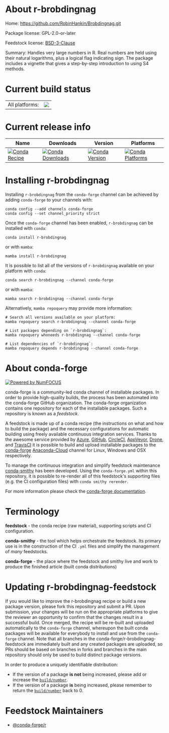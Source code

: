 About r-brobdingnag
===================

Home: https://github.com/RobinHankin/Brobdingnag.git

Package license: GPL-2.0-or-later

Feedstock license: [BSD-3-Clause](https://github.com/conda-forge/r-brobdingnag-feedstock/blob/main/LICENSE.txt)

Summary: Handles very large numbers in R.  Real numbers are held using their natural logarithms, plus a logical flag indicating sign.  The package includes a vignette that gives a step-by-step introduction to using S4 methods.

Current build status
====================


<table><tr><td>All platforms:</td>
    <td>
      <a href="https://dev.azure.com/conda-forge/feedstock-builds/_build/latest?definitionId=1016&branchName=main">
        <img src="https://dev.azure.com/conda-forge/feedstock-builds/_apis/build/status/r-brobdingnag-feedstock?branchName=main">
      </a>
    </td>
  </tr>
</table>

Current release info
====================

| Name | Downloads | Version | Platforms |
| --- | --- | --- | --- |
| [![Conda Recipe](https://img.shields.io/badge/recipe-r--brobdingnag-green.svg)](https://anaconda.org/conda-forge/r-brobdingnag) | [![Conda Downloads](https://img.shields.io/conda/dn/conda-forge/r-brobdingnag.svg)](https://anaconda.org/conda-forge/r-brobdingnag) | [![Conda Version](https://img.shields.io/conda/vn/conda-forge/r-brobdingnag.svg)](https://anaconda.org/conda-forge/r-brobdingnag) | [![Conda Platforms](https://img.shields.io/conda/pn/conda-forge/r-brobdingnag.svg)](https://anaconda.org/conda-forge/r-brobdingnag) |

Installing r-brobdingnag
========================

Installing `r-brobdingnag` from the `conda-forge` channel can be achieved by adding `conda-forge` to your channels with:

```
conda config --add channels conda-forge
conda config --set channel_priority strict
```

Once the `conda-forge` channel has been enabled, `r-brobdingnag` can be installed with `conda`:

```
conda install r-brobdingnag
```

or with `mamba`:

```
mamba install r-brobdingnag
```

It is possible to list all of the versions of `r-brobdingnag` available on your platform with `conda`:

```
conda search r-brobdingnag --channel conda-forge
```

or with `mamba`:

```
mamba search r-brobdingnag --channel conda-forge
```

Alternatively, `mamba repoquery` may provide more information:

```
# Search all versions available on your platform:
mamba repoquery search r-brobdingnag --channel conda-forge

# List packages depending on `r-brobdingnag`:
mamba repoquery whoneeds r-brobdingnag --channel conda-forge

# List dependencies of `r-brobdingnag`:
mamba repoquery depends r-brobdingnag --channel conda-forge
```


About conda-forge
=================

[![Powered by
NumFOCUS](https://img.shields.io/badge/powered%20by-NumFOCUS-orange.svg?style=flat&colorA=E1523D&colorB=007D8A)](https://numfocus.org)

conda-forge is a community-led conda channel of installable packages.
In order to provide high-quality builds, the process has been automated into the
conda-forge GitHub organization. The conda-forge organization contains one repository
for each of the installable packages. Such a repository is known as a *feedstock*.

A feedstock is made up of a conda recipe (the instructions on what and how to build
the package) and the necessary configurations for automatic building using freely
available continuous integration services. Thanks to the awesome service provided by
[Azure](https://azure.microsoft.com/en-us/services/devops/), [GitHub](https://github.com/),
[CircleCI](https://circleci.com/), [AppVeyor](https://www.appveyor.com/),
[Drone](https://cloud.drone.io/welcome), and [TravisCI](https://travis-ci.com/)
it is possible to build and upload installable packages to the
[conda-forge](https://anaconda.org/conda-forge) [Anaconda-Cloud](https://anaconda.org/)
channel for Linux, Windows and OSX respectively.

To manage the continuous integration and simplify feedstock maintenance
[conda-smithy](https://github.com/conda-forge/conda-smithy) has been developed.
Using the ``conda-forge.yml`` within this repository, it is possible to re-render all of
this feedstock's supporting files (e.g. the CI configuration files) with ``conda smithy rerender``.

For more information please check the [conda-forge documentation](https://conda-forge.org/docs/).

Terminology
===========

**feedstock** - the conda recipe (raw material), supporting scripts and CI configuration.

**conda-smithy** - the tool which helps orchestrate the feedstock.
                   Its primary use is in the construction of the CI ``.yml`` files
                   and simplify the management of *many* feedstocks.

**conda-forge** - the place where the feedstock and smithy live and work to
                  produce the finished article (built conda distributions)


Updating r-brobdingnag-feedstock
================================

If you would like to improve the r-brobdingnag recipe or build a new
package version, please fork this repository and submit a PR. Upon submission,
your changes will be run on the appropriate platforms to give the reviewer an
opportunity to confirm that the changes result in a successful build. Once
merged, the recipe will be re-built and uploaded automatically to the
`conda-forge` channel, whereupon the built conda packages will be available for
everybody to install and use from the `conda-forge` channel.
Note that all branches in the conda-forge/r-brobdingnag-feedstock are
immediately built and any created packages are uploaded, so PRs should be based
on branches in forks and branches in the main repository should only be used to
build distinct package versions.

In order to produce a uniquely identifiable distribution:
 * If the version of a package **is not** being increased, please add or increase
   the [``build/number``](https://docs.conda.io/projects/conda-build/en/latest/resources/define-metadata.html#build-number-and-string).
 * If the version of a package **is** being increased, please remember to return
   the [``build/number``](https://docs.conda.io/projects/conda-build/en/latest/resources/define-metadata.html#build-number-and-string)
   back to 0.

Feedstock Maintainers
=====================

* [@conda-forge/r](https://github.com/conda-forge/r/)


